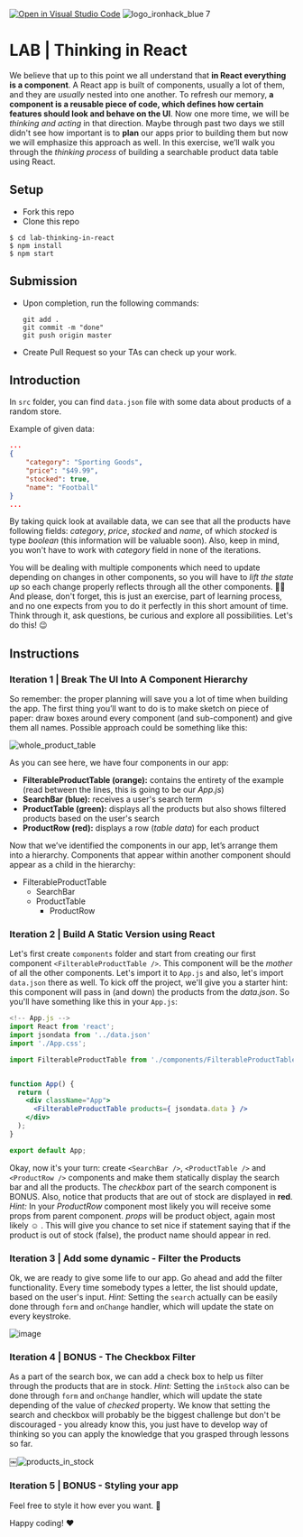 [![Open in Visual Studio Code](https://classroom.github.com/assets/open-in-vscode-f059dc9a6f8d3a56e377f745f24479a46679e63a5d9fe6f495e02850cd0d8118.svg)](https://classroom.github.com/online_ide?assignment_repo_id=7203178&assignment_repo_type=AssignmentRepo)
![logo_ironhack_blue 7](https://user-images.githubusercontent.com/23629340/40541063-a07a0a8a-601a-11e8-91b5-2f13e4e6b441.png)

# LAB | Thinking in React

<!-- ![image](https://media.giphy.com/media/AnRrZMk7NNf4oF8IzS/giphy.gif) -->

We believe that up to this point we all understand that **in React everything is a component**. A React app is built of components, usually a lot of them, and they are _usually_ nested into one another. To refresh our memory, **a component is a reusable piece of code, which defines how certain features should look and behave on the UI**.
Now one more time, we will be _thinking and acting_ in that direction. Maybe through past two days we still didn't see how important is to **plan** our apps prior to building them but now we will emphasize this approach as well.
In this exercise, we’ll walk you through the _thinking process_ of building a searchable product data table using React.

## Setup

- Fork this repo
- Clone this repo

```shell
$ cd lab-thinking-in-react
$ npm install
$ npm start
```

## Submission

- Upon completion, run the following commands:

  ```
  git add .
  git commit -m "done"
  git push origin master
  ```

- Create Pull Request so your TAs can check up your work.

## Introduction

In `src` folder, you can find `data.json` file with some data about products of a random store.

Example of given data:

```json
...
{
    "category": "Sporting Goods",
    "price": "$49.99",
    "stocked": true,
    "name": "Football"
}
...

```

By taking quick look at available data, we can see that all the products have following fields: _category_, _price_, _stocked_ and _name_, of which _stocked_ is type _boolean_ (this information will be valuable soon). Also, keep in mind, you won't have to work with _category_ field in none of the iterations.

You will be dealing with multiple components which need to update depending on changes in other components, so you will have to _lift the state up_ so each change properly reflects through all the other components.
🙏🏻 And please, don't forget, this is just an exercise, part of learning process, and no one expects from you to do it perfectly in this short amount of time. Think through it, ask questions, be curious and explore all possibilities. Let's do this! :wink:

## Instructions

### Iteration 1 | Break The UI Into A Component Hierarchy

So remember: the proper planning will save you a lot of time when building the app. The first thing you’ll want to do is to make sketch on piece of paper: draw boxes around every component (and sub-component) and give them all names.
Possible approach could be something like this:

<!-- ![image](https://user-images.githubusercontent.com/23629340/42808309-54d1594a-89b3-11e8-9df3-450127e4459e.png) -->

![whole_product_table](https://s3-eu-west-1.amazonaws.com/ih-materials/uploads/upload_e51857195e0f883bc5514619c231a02f.jpg)

As you can see here, we have four components in our app:

- **FilterableProductTable (orange):** contains the entirety of the example (read between the lines, this is going to be our _App.js_)
- **SearchBar (blue):** receives a user's search term
- **ProductTable (green):** displays all the products but also shows filtered products based on the user's search
- **ProductRow (red):** displays a row (_table data_) for each product

Now that we’ve identified the components in our app, let’s arrange them into a hierarchy. Components that appear within another component should appear as a child in the hierarchy:

- FilterableProductTable
  - SearchBar
  - ProductTable
    - ProductRow

### Iteration 2 | Build A Static Version using React

Let's first create `components` folder and start from creating our first component `<FilterableProductTable />`. This component will be the _mother_ of all the other components. Let's import it to `App.js` and also, let's import `data.json` there as well. To kick off the project, we'll give you a starter hint: this component will pass in (and down) the products from the _data.json_. So you'll have something like this in your `App.js`:

```jsx
<!-- App.js -->
import React from 'react';
import jsondata from '../data.json'
import './App.css';

import FilterableProductTable from './components/FilterableProductTable';


function App() {
  return (
    <div className="App">
      <FilterableProductTable products={ jsondata.data } />
    </div>
  );
}

export default App;
```

Okay, now it's your turn: create `<SearchBar />`, `<ProductTable />` and `<ProductRow />` components and make them statically display the search bar and all the products. The _checkbox_ part of the search component is BONUS.
Also, notice that products that are out of stock are displayed in **red**. _Hint:_ In your _ProductRow_ component most likely you will receive some props from parent component. _props_ will be product object, again most likely :relaxed: . This will give you chance to set nice if statement saying that if the product is out of stock (false), the product name should appear in red.

<!-- ![image](https://user-images.githubusercontent.com/23629340/42808421-95a78a66-89b3-11e8-85c1-3246127a7f1a.png) -->

### Iteration 3 | Add some dynamic - Filter the Products

Ok, we are ready to give some life to our app. Go ahead and add the filter functionality. Every time somebody types a letter, the list should update, based on the user's input.
_Hint:_ Setting the `search` actually can be easily done through `form` and `onChange` handler, which will update the state on every keystroke.

![image](https://media.giphy.com/media/AnRrZMk7NNf4oF8IzS/giphy.gif)

### Iteration 4 | BONUS - The Checkbox Filter

As a part of the search box, we can add a check box to help us filter through the products that are in stock.
_Hint:_ Setting the `inStock` also can be done through `form` and `onChange` handler, which will update the state depending of the value of _checked_ property.
We know that setting the search and checkbox will probably be the biggest challenge but don't be discouraged - you already know this, you just have to develop way of thinking so you can apply the knowledge that you grasped through lessons so far.

￼![products_in_stock](https://s3-eu-west-1.amazonaws.com/ih-materials/uploads/upload_bda46746e1a2efec4f4b0c16117842ea.png)

### Iteration 5 | BONUS - Styling your app

Feel free to style it how ever you want. :art:

Happy coding! :heart:
